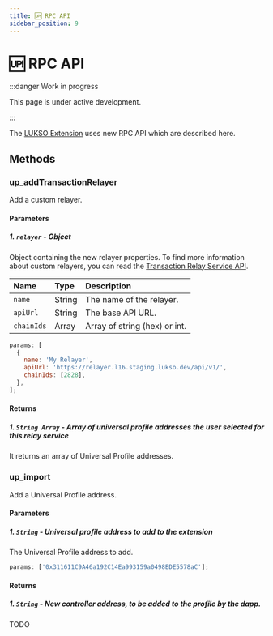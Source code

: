 ```yaml
---
title: 🆙 RPC API
sidebar_position: 9
---
```


# 🆙 RPC API

:::danger Work in progress

This page is under active development.

:::

The [LUKSO Extension](../guides/browser-extension/install-browser-extension) uses new RPC API which are described here.

## Methods

### up_addTransactionRelayer

Add a custom relayer.

#### Parameters

##### 1. `relayer` - Object

Object containing the new relayer properties. To find more information about custom relayers, you can read the [Transaction Relay Service API](https://www.notion.so/lukso/Transaction-Relay-Service-API-Standard-2bda58f4f47f4497bb3381654acda8c3).

| Name       | Type   | Description                   |
| :--------- | :----- | :---------------------------- |
| `name`     | String | The name of the relayer.      |
| `apiUrl`   | String | The base API URL.             |
| `chainIds` | Array  | Array of string (hex) or int. |

```js
params: [
  {
    name: 'My Relayer',
    apiUrl: 'https://relayer.l16.staging.lukso.dev/api/v1/',
    chainIds: [2828],
  },
];
```

#### Returns

##### 1. `String Array` - Array of universal profile addresses the user selected for this relay service  

It returns an array of Universal Profile addresses.

### up_import

Add a Universal Profile address.

#### Parameters

##### 1. `String` - Universal profile address to add to the extension 

The Universal Profile address to add.

```js
params: ['0x311611C9A46a192C14Ea993159a0498EDE5578aC'];
```

#### Returns

##### 1. `String` - New controller address, to be added to the profile by the dapp. 

TODO
